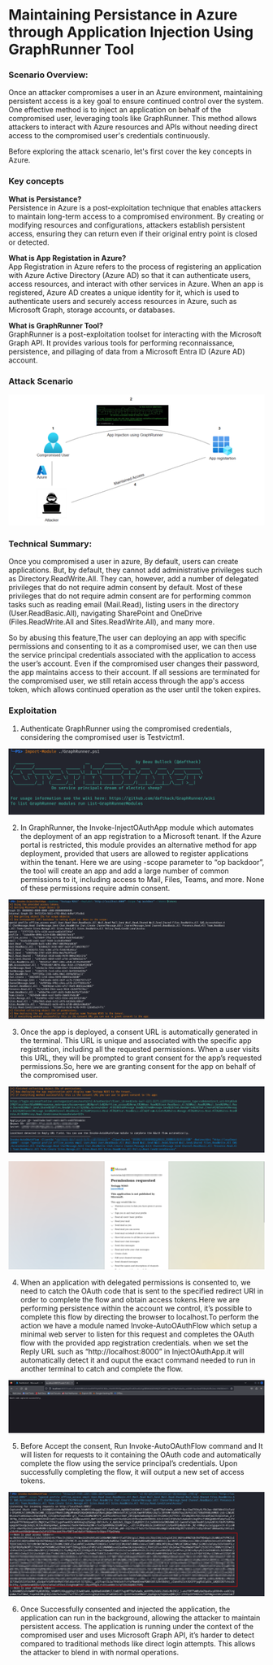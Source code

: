 # Maintaining Persistance in Azure through Application Injection Using GraphRunner Tool
### Scenario Overview: 
Once an attacker compromises a user in an Azure environment, maintaining persistent access is a key goal to ensure continued control over the system. One effective method is to inject an application on behalf of the compromised user, leveraging tools like GraphRunner. This method allows attackers to interact with Azure resources and APIs without needing direct access to the compromised user's credentials continuously.

Before exploring the attack scenario, let's first cover the key concepts in Azure.

### Key concepts
<b>What is Persistance?</b>
<br />
Persistence in Azure is a post-exploitation technique that enables attackers to maintain long-term access to a compromised environment. By creating or modifying resources and configurations, attackers establish persistent access, ensuring they can return even if their original entry point is closed or detected. 

<b>What is App Registation in Azure?</b>
<br />
App Registration in Azure refers to the process of registering an application with Azure Active Directory (Azure AD) so that it can authenticate users, access resources, and interact with other services in Azure. When an app is registered, Azure AD creates a unique identity for it, which is used  to authenticate users and securely access resources in Azure, such as Microsoft Graph, storage accounts, or databases.

<b>What is GraphRunner Tool?</b>
<br />
GraphRunner is a post-exploitation toolset for interacting with the Microsoft Graph API. It provides various tools for performing reconnaissance, persistence, and pillaging of data from a Microsoft Entra ID (Azure AD) account.

### Attack Scenario
![image](https://github.com/ArjunAshok21/ArjunAshok21.github.io/blob/1be66f62943e0aec0471cfbe8a7f5bf92668b56e/Writeups/Writeup1/Images/Attack%20Path.png)
### Technical Summary:

Once you compromised a user in azure, By default, users can create applications. But, by default, they cannot add administrative privileges such as Directory.ReadWrite.All. They can, however, add a number of delegated privileges that do not require admin consent by default. Most of these privileges that do not require admin consent are for performing common tasks such as reading email (Mail.Read), listing users in the directory (User.ReadBasic.All), navigating SharePoint and OneDrive (Files.ReadWrite.All and Sites.ReadWrite.All), and many more.

So by abusing this feature,The user can deploying an app with specific permissions and consenting to it as a compromised user, we can then use the service principal credentials associated with the application to access the user’s account. Even if the compromised user changes their password, the app maintains access to their account. If all sessions are terminated for the compromised user, we still retain access through the app's access token, which allows continued operation as the user until the token expires.

### Exploitation

1) Authenticate GraphRunner using the compromised credentials, considering the compromised user is Testvictm1.

![image](https://github.com/ArjunAshok21/ArjunAshok21.github.io/blob/1be66f62943e0aec0471cfbe8a7f5bf92668b56e/Writeups/Writeup1/Images/Picture1.png)


2) In GraphRunner, the Invoke-InjectOAuthApp module which automates the deployment of an app registration to a Microsoft tenant. If the Azure portal is restricted, this module provides an alternative method for app deployment, provided that users are allowed to register applications within the tenant. Here we are using -scope parameter to “op backdoor”, the tool will create an app and add a large number of common permissions to it, including access to Mail, Files, Teams, and more. None of these permissions require admin consent.

![image](https://github.com/ArjunAshok21/ArjunAshok21.github.io/blob/1be66f62943e0aec0471cfbe8a7f5bf92668b56e/Writeups/Writeup1/Images/Picture2.png)

3) Once the app is deployed, a consent URL is automatically generated in the terminal. This URL is unique and associated with the specific app registration, including all the requested permissions. When a user visits this URL, they will be prompted to grant consent for the app’s requested permissions.So, here we are granting consent for the app on behalf of the compromised user.

![image](https://github.com/ArjunAshok21/ArjunAshok21.github.io/blob/1be66f62943e0aec0471cfbe8a7f5bf92668b56e/Writeups/Writeup1/Images/Picture3.png)

![image](https://github.com/ArjunAshok21/ArjunAshok21.github.io/blob/1be66f62943e0aec0471cfbe8a7f5bf92668b56e/Writeups/Writeup1/Images/Picture4.png)

4) When an application with delegated permissions is consented to, we need to catch the OAuth code that is sent to the specified redirect URI in order to complete the flow and obtain access tokens.Here we are performing persistence within the account we control, it’s possible to complete this flow by directing the browser to localhost.To perform the action we have a module named Invoke-AutoOAuthFlow which setup a  minimal web server to listen for this request and completes the OAuth flow with the provided app registration credentials. when we set the Reply URL such as “http://localhost:8000” in InjectOAuthApp.it will automatically detect it and ouput the exact command needed to run in another terminal to catch and complete the flow.

![image](https://github.com/ArjunAshok21/ArjunAshok21.github.io/blob/1be66f62943e0aec0471cfbe8a7f5bf92668b56e/Writeups/Writeup1/Images/Picture6.png)


5) Before Accept the consent, Run Invoke-AutoOAuthFlow command and It will listen for requests to it containing the OAuth code and automatically complete the flow using the service principal’s credentials. Upon successfully completing the flow, it will output a new set of access tokens.

![image](https://github.com/ArjunAshok21/ArjunAshok21.github.io/blob/1be66f62943e0aec0471cfbe8a7f5bf92668b56e/Writeups/Writeup1/Images/Picture5.png)

6) Once Successfully consented and injected the application, the application can run in the background, allowing the attacker to maintain persistent access.  The application is running under the context of the compromised user and uses Microsoft Graph API, it’s harder to detect compared to traditional methods like direct login attempts. This allows the attacker to blend in with normal operations.

